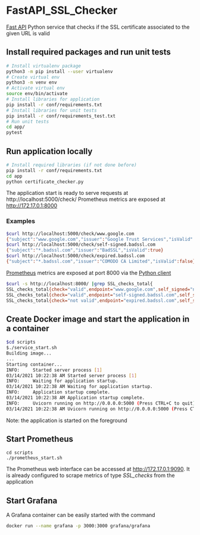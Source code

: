 # FastAPI_SSL_Checker
[Fast API](https://fastapi.tiangolo.com/) Python service that checks if the SSL certificate associated to the given URL is valid

## Install required packages and run unit tests
```bash
# Install virtualenv package 
python3 -m pip install --user virtualenv
# Create virtual env
python3 -m venv env
# Activate virtual env
source env/bin/activate
# Install libraries for application
pip install -r conf/requirements.txt
# Install libraries for unit tests
pip install -r conf/requirements_test.txt
# Run unit tests
cd app/
pytest
```

## Run application locally
```bash
# Install required libraries (if not done before)
pip install -r conf/requirements.txt
cd app
python certificate_checker.py
```
The application start is ready to serve requests at http://localhost:5000/check/<url>
Prometheus metrics are exposed at http://172.17.0.1:8000
 
### Examples
```bash
$curl http://localhost:5000/check/www.google.com
{"subject":"www.google.com","issuer":"Google Trust Services","isValid":true}
$curl http://localhost:5000/check/self-signed.badssl.com 
{"subject":"*.badssl.com","issuer":"BadSSL","isValid":true}
$curl http://localhost:5000/check/expired.badssl.com 
{"subject":"*.badssl.com","issuer":"COMODO CA Limited","isValid":false}
```

[Prometheus](https://prometheus.io/) metrics are exposed at port 8000 via the [Python client](https://github.com/prometheus/client_python)
```bash
$curl -s http://localhost:8000/ |grep SSL_checks_total{
SSL_checks_total{check="valid",endpoint="www.google.com",self_signed="no"} 1.0
SSL_checks_total{check="valid",endpoint="self-signed.badssl.com",self_signed="yes"} 3.0
SSL_checks_total{check="not valid",endpoint="expired.badssl.com",self_signed="n/a"} 2.0
```

## Create Docker image and start the application in a container
```bash
$cd scripts
$./service_start.sh
Building image...
...
Starting container...
INFO:     Started server process [1]
03/14/2021 10:22:38 AM Started server process [1]
INFO:     Waiting for application startup.
03/14/2021 10:22:38 AM Waiting for application startup.
INFO:     Application startup complete.
03/14/2021 10:22:38 AM Application startup complete.
INFO:     Uvicorn running on http://0.0.0.0:5000 (Press CTRL+C to quit)
03/14/2021 10:22:38 AM Uvicorn running on http://0.0.0.0:5000 (Press CTRL+C to quit)
```

Note: the application is started on the foreground

## Start Prometheus
```
cd scripts
./prometheus_start.sh
```

The Prometheus web interface can be accessed at http://172.17.0.1:9090.
It is already configured to scrape metrics of type _SSL_checks_ from the application

## Start Grafana

A Grafana container can be easily started with the command
```bash
docker run --name grafana -p 3000:3000 grafana/grafana
```
